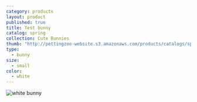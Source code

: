 ```yaml
---
category: products
layout: product
published: true
title: Test bunny
catalog: spring
collection: Cute Bunnies
thumb: "http://pettingzoo-website.s3.amazonaws.com/products/catalogs/spring/cxa12-063-25A.png"
type: 
  - bunny
size: 
  - small
color: 
  - white
---
```


![white bunny](http://pettingzoo-website.s3.amazonaws.com/products/catalogs/spring/cxa12-063-25A.png)